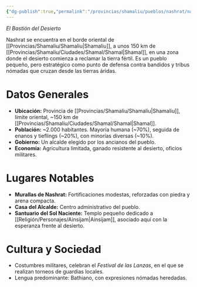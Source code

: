 ```yaml
---
{"dg-publish":true,"permalink":"/provincias/shamaliu/pueblos/nashrat/nashrat/"}
---
```


_El Bastión del Desierto_

Nashrat se encuentra en el borde oriental de [[Provincias/Shamaliu/Shamaliu\|Shamaliu]], a unos 150 km de [[Provincias/Shamaliu/Ciudades/Shamal/Shamal\|Shamal]], en una zona donde el desierto comienza a reclamar la tierra fértil. Es un pueblo pequeño, pero estratégico como punto de defensa contra bandidos y tribus nómadas que cruzan desde las tierras áridas.

# Datos Generales
- **Ubicación:** Provincia de [[Provincias/Shamaliu/Shamaliu\|Shamaliu]], límite oriental, ~150 km de [[Provincias/Shamaliu/Ciudades/Shamal/Shamal\|Shamal]].
- **Población:** ~2.000 habitantes. Mayoría humana (~70%), seguida de enanos y tieflings (~20%), con minorías diversas (~10%).
- **Gobierno:** Un alcalde elegido por los ancianos del pueblo.
- **Economía:** Agricultura limitada, ganado resistente al desierto, oficios militares.

# Lugares Notables
- **Murallas de Nashrat:** Fortificaciones modestas, reforzadas con piedra y arena compacta.
- **Casa del Alcalde:** Centro administrativo del pueblo.
- **Santuario del Sol Naciente:** Templo pequeño dedicado a [[Religión/Personajes/Ainsijam\|Ainsijam]], asociado aquí con la esperanza frente al desierto.

# Cultura y Sociedad
- Costumbres militares, celebran el _Festival de las Lanzas_, en el que se realizan torneos de guardias locales.
- Lengua predominante: Bathiano, con expresiones nómadas heredadas.